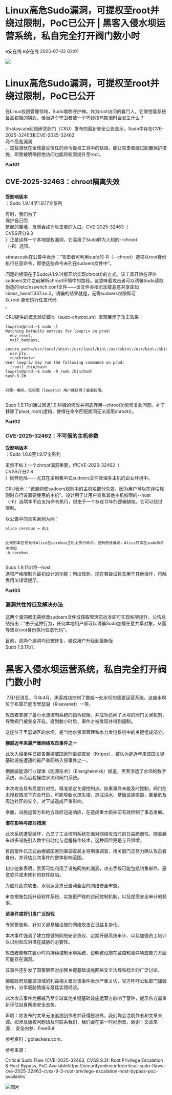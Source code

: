 #  Linux高危Sudo漏洞，可提权至root并绕过限制，PoC已公开 | 黑客入侵水坝运营系统，私自完全打开阀门数小时  
e安在线  e安在线   2025-07-02 02:01  
  
![](https://mmbiz.qpic.cn/sz_mmbiz_png/1Y08O57sHWiahTldalExhOyzXNMO6kcO7ULmiclhSZfg8zVMLHEMUGBu3lBjFbjib8vsYDZzplofMSC7epkHHWpibw/640?wx_fmt=png&from=appmsg "")  
# Linux高危Sudo漏洞，可提权至root并绕过限制，PoC已公开  
  
在Linux权限管理领域，Sudo堪称守护神。作为root访问的看门人，它掌控着系统最高权限的钥匙。但当这个守卫者被一个巧妙技巧欺骗时会发生什么？  
  
  
Stratascale网络研究部门（CRU）发布的最新安全公告显示，Sudo中存在CVE-2025-32463和CVE-2025-32462  
两个高危漏洞  
。这些潜伏在全球最受信任的命令提权工具中的缺陷，能让攻击者绕过配置保护措施，即使被明确拒绝访问也能将权限提升至root。  
  
  
**Part01**  
## CVE-2025-32463：chroot隔离失效  
###   
  
**受影响版本**  
：Sudo 1.9.14至1.9.17全系列  
  
  
有时，我们为了  
保护自己而  
筑起的围墙，反而会成为攻击者的入口。CVE-2025-32463（  
CVSS评分9.3  
）正是这样一个本地提权漏洞，它滥用了Sudo鲜为人知的--chroot  
（-R）选项。  
  
  
stratascale在公告中表示："攻击者可利用sudo的-R（--chroot）选项以root身份执行任意命令，即使这些命令未列在sudoers文件中"。  
  
  
问题的根源在于Sudo从1.9.14版开始实现chroot()的方式。该工具开始在评估sudoers文件之前解析chroot环境中的路径。这意味着攻击者可以诱骗Sudo读取伪造的/etc/nsswitch.conf文件——该文件会指示加载恶意共享库如libnss_/woot1337.so.2。诱骗的结果就是，无需sudoers权限即可  
以 root 身份执行任意代码  
。  
  
  
CRU提供的概念验证脚本（sudo-chwoot.sh）直观展示了攻击效果：  
```
lowpriv@prod:~$ sudo -l
Matching Defaults entries for lowpriv on prod:
  env_reset,
  mail_badpass,
  secure_path=/usr/local/sbin\:/usr/local/bin\:/usr/sbin\:/usr/bin\:/sbin\:/bin\:/snap/bin,
  use_pty,
  runchroot=*
User lowpriv may run the following commands on prod:
  (root) /bin/bash
lowpriv@prod:~$ sudo -R /web /bin/bash
bash-5.2#
```  
```

```  
```
只需一瞬间，低权限（lowpriv）用户就获得了最高权限。
```  
```

```  
  
Sudo 1.9.17p1通过回退1.9.14版的修改并彻底弃用--chroot功能修复此问题。补丁移除了pivot_root()逻辑，使得在命令匹配期间无法调用chroot()。  
  
  
**Part02**  
### CVE-2025-32462：不可信的主机参数  
  
  
**受影响版本**  
：Sudo 1.8.8至1.9.17全系列  
  
  
虽然不如上一个chroot漏洞重要，但CVE-2025-32462（  
CVSS评分2.8  
）同样危险——尤其在采用集中式sudoers文件管理多主机的企业环境中。  
  
  
CRU表示："该漏洞使sudoers规则中的主机名部分失效，因为用户可以在评估规则时自行设置要使用的主机"。设计用于让用户查看其他主机权限的--host  
（-h）选项本不应支持命令执行，但由于一个存在12年的逻辑缺陷，它可以绕过限制。  
  
  
以公告中的真实案例为例：  
```
alice cerebus = ALL
```  
```

```  
```
此规则本应仅允许Alice在cerebus主机上执行命令。但利用该漏洞，Alice只需在sudo命令中添加
-h cerebus
```  
```
```  
  
Sudo 1.9.17p1将--host  
选项严格限制为最初设计的功能：列出规则。现在若尝试将其用于其他操作，将触发用法错误提示。  
  
  
**Part03**  
### 漏洞共性特征及解决办法  
  
  
这两个漏洞都无需修改sudoers文件或获取管理员批准即可实现权限提升。公告总结指出："由于这种行为，任何本地用户都可以诱骗Sudo加载任意共享对象，从而导致以root身份执行任意代码"。  
  
  
目前，这两个漏洞均已被修复，建议用户升级到最新版  
Sudo 1.9.17p1。  
  
# 黑客入侵水坝运营系统，私自完全打开阀门数小时  
  
  
 7月1日消息，今年4月，黑客成功控制了挪威一处水坝的重要运营系统，这座水坝位于布雷芒厄市里瑟湖（Risevanet）一带。  
  
攻击者掌握了最小水流控制系统的指令权限，并成功访问了水坝的阀门关闭机制，导致阀门被完全开启。直到数小时后，事件才被发现并得到遏制。  
  
这座位于里瑟湖区的水坝，是当地水资源管理和水力发电系统中的关键组成部分。  
  
**挪威近年来最严重网络攻击事件之一**  
  
此次入侵事件已报告至挪威国家刑事调查局（Kripos），被认为是近年来该国关键基础设施遭遇的最严重网络入侵事件之一。  
  
据挪威能源行业媒体《能源技术》（Energiteknikk）报道，黑客渗透了水坝的数字系统，从而远程操控水流和阀门系统。  
  
本次攻击具有高度针对性，精准锁定关键控制点。如果事件未能及时控制，阀门在未授权情况下完全开启，可能导致水流失控，造成洪水、基础设施损毁，甚至危及周边社区的安全，对下游造成严重影响。  
  
幸而，设施运营方和地方政府迅速响应，在造成重大损失前有效控制了事态发展。  
  
**潜在影响与应对措施**  
  
此次系统遭受破坏，凸显了工业控制系统在面对网络攻击时的日益脆弱性。随着越来越多设施引入数字自动化与远程操作技术，这种风险更是与日俱增。  
  
目前案件已正式由挪威国家刑事调查局主导刑事调查，相关部门正努力确认攻击者身份，并评估此次事件的整体影响范围。  
  
初步迹象表明，黑客可能利用了设施网络的漏洞，攻击手段可能包括钓鱼邮件、恶意软件或未修补的软件缺陷。  
  
为应对此次攻击，水坝运营方已启动全面的网络安全审查。  
  
审查措施包括升级软件系统、实施更严格的访问控制机制，以及提高安全审计的频率。  
  
**该事件或将引发广泛担忧**  
  
专家警告称，针对关键基础设施的网络攻击正日益复杂化。  
  
本次事件强调了建立稳健的网络安全协议、定期开展系统审计、以及加强员工培训以识别和应对潜在威胁的必要性。  
  
攻击者能够在数小时内持续控制水坝系统，说明该设施在监控和事件响应能力方面可能存在漏洞。  
  
该事件还引发了国家层面对加强关键基础设施网络安全法规和标准的广泛讨论。  
  
挪威政府及能源领域的利益相关者对该事件表示严重关切，官方呼吁公私部门加强协作，分享威胁情报与最佳实践经验。  
  
此次攻击事件为挪威乃至全球其他关键基础设施运营方敲响了警钟，提示各方需重新评估自身网络安全态势。  
  
  
  
  
声明：除发布的文章无法追溯到作者并获得授权外，我们均会注明作者和文章来源。如涉及版权问题请及时联系我们，我们会在第一时间删改，谢谢！文章来源： 安全内参、FreeBuf  
  
参考资料：gbhackers.com、  
  
参考来源：  
  
Critical Sudo Flaw (CVE-2025-32463, CVSS 9.3): Root Privilege Escalation & Host Bypass, PoC Availablehttps://securityonline.info/critical-sudo-flaws-cve-2025-32463-cvss-9-3-root-privilege-escalation-host-bypass-poc-available/  
  
  
  
  
![图片](https://mmbiz.qpic.cn/sz_mmbiz_jpg/1Y08O57sHWiaM9uv5Q89hYMT8zuKQtQYuvSPy0HyyLwRShZOMcoGgoBy6qiatgDhW3UhCXGVXiaEbS8ANmZwViaMAw/640?wx_fmt=jpeg&from=appmsg&wxfrom=5&wx_lazy=1&wx_co=1&tp=wxpic "")  
  
  
